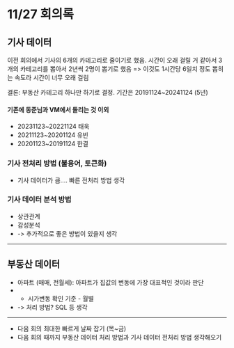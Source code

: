 # 11/27 회의록

## 기사 데이터

이전 회의에서 기사의 6개의 카테고리로 줄이기로 했음.
시간이 오래 걸릴 거 같아서 3개의 카테고리를 뽑아서 2년씩 2명이 뽑기로 했음 
=> 이것도 1시간당 6일치 정도 뽑히는 속도라 시간이 너무 오래 걸림

결론: 부동산 카테고리 하나만 하기로 결정. 기간은 20191124~20241124 (5년)

#### 기존에 동준님과 VM에서 돌리는 것 이외 
- 20231123~20221124 태욱
- 20211123~20201124 유빈
- 20201123~20191124 한결
 
### 기사 전처리 방법 (불용어, 토큰화)
- 기사 데이터가 큼.... 빠른 전처리 방법 생각 

### 기사 데이터 분석 방법
- 상관관계
- 감성분석
- -> 추가적으로 좋은 방법이 있을지 생각
------------------------------------------------------- 

## 부동산 데이터 
- 아파트 (매매, 전월세): 아파트가 집값의 변동에 가장 대표적인 것이라 판단
- - 시가변동 확인 기준 - 월별
- -> 처리 방법? SQL 등 생각

------------------------------------------------------- 

- 다음 회의 최대한 빠르게 날짜 잡기 (목~금)
- 다음 회의 때까지 부동산 데이터 처리 방법과 기사 데이터 전처리 방법 생각해오기
